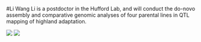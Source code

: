 #Li Wang 
Li is a postdoctor in the Hufford Lab, and will conduct the do-novo assembly and comparative genomic analyses of four parental lines in QTL mapping of highland adaptation.

[![](https://www.google.com/url?sa=i&rct=j&q=&esrc=s&source=images&cd=&cad=rja&uact=8&ved=0ahUKEwilqtCw29_OAhWM2SYKHXV-Dp8QjRwIBw&url=https%3A%2F%2Fgcgosling.wordpress.com%2Fabout%2Fgoogle-scholar-logo%2F&psig=AFQjCNGRl1qPKnMHHiOlF2hua1kp1fYD3A&ust=1472322638672722)](https://scholar.google.com/citations?user=yGEvdz0AAAAJ&hl=zh-CN)
[![](https://www.google.com/url?sa=i&rct=j&q=&esrc=s&source=images&cd=&cad=rja&uact=8&ved=0ahUKEwiauO7r3t_OAhVQ12MKHYKnCTkQjRwIBw&url=https%3A%2F%2Fgithub.com%2F&psig=AFQjCNHzT6KaZdtEP89HiN2RFOYCGEqpzw&ust=1472323567107232)](https://github.com/lepisorus)
